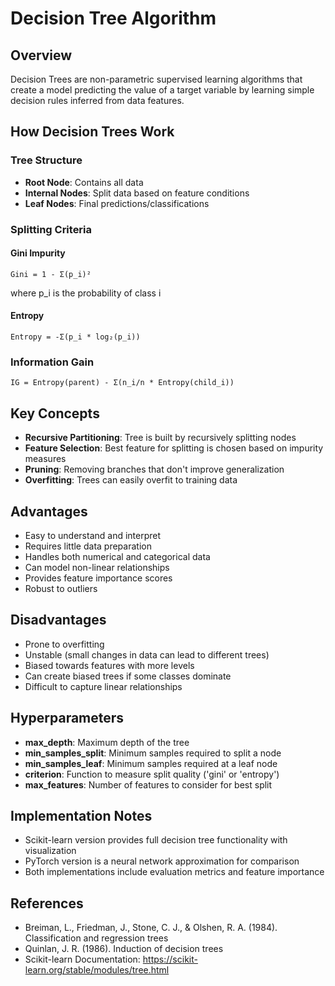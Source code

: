 # Decision Tree Algorithm

## Overview
Decision Trees are non-parametric supervised learning algorithms that create a model predicting the value of a target variable by learning simple decision rules inferred from data features.

## How Decision Trees Work

### Tree Structure
- **Root Node**: Contains all data
- **Internal Nodes**: Split data based on feature conditions
- **Leaf Nodes**: Final predictions/classifications

### Splitting Criteria

#### Gini Impurity
```
Gini = 1 - Σ(p_i)²
```
where p_i is the probability of class i

#### Entropy
```
Entropy = -Σ(p_i * log₂(p_i))
```

### Information Gain
```
IG = Entropy(parent) - Σ(n_i/n * Entropy(child_i))
```

## Key Concepts
- **Recursive Partitioning**: Tree is built by recursively splitting nodes
- **Feature Selection**: Best feature for splitting is chosen based on impurity measures
- **Pruning**: Removing branches that don't improve generalization
- **Overfitting**: Trees can easily overfit to training data

## Advantages
- Easy to understand and interpret
- Requires little data preparation
- Handles both numerical and categorical data
- Can model non-linear relationships
- Provides feature importance scores
- Robust to outliers

## Disadvantages
- Prone to overfitting
- Unstable (small changes in data can lead to different trees)
- Biased towards features with more levels
- Can create biased trees if some classes dominate
- Difficult to capture linear relationships

## Hyperparameters
- **max_depth**: Maximum depth of the tree
- **min_samples_split**: Minimum samples required to split a node
- **min_samples_leaf**: Minimum samples required at a leaf node
- **criterion**: Function to measure split quality ('gini' or 'entropy')
- **max_features**: Number of features to consider for best split

## Implementation Notes
- Scikit-learn version provides full decision tree functionality with visualization
- PyTorch version is a neural network approximation for comparison
- Both implementations include evaluation metrics and feature importance

## References
- Breiman, L., Friedman, J., Stone, C. J., & Olshen, R. A. (1984). Classification and regression trees
- Quinlan, J. R. (1986). Induction of decision trees
- Scikit-learn Documentation: https://scikit-learn.org/stable/modules/tree.html
